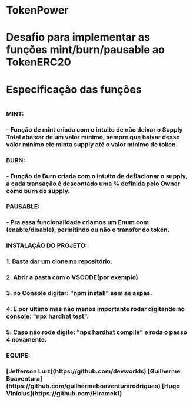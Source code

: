 # TokenPower
 
<h1>Desafio para implementar as funções mint/burn/pausable ao TokenERC20<h1>
 
<h1>Especificação das funções<h1>
 
<h3>MINT:<h3>
<h3>- Função de mint criada com o intuito de não deixar o Supply Total abaixar de um valor mínimo, sempre que baixar desse valor mínimo ele minta supply até o valor mínimo de token.<h3>

<h3>BURN:<h3>
<h3>- Função de Burn criada com o intuito de deflacionar o supply, a cada transação é descontado uma % definida pelo Owner como burn do supply.<h3>

<h3>PAUSABLE:<h3>
<h3>- Pra essa funcionalidade criamos um Enum com (enable/disable), permitindo ou não o transfer do token.<h3>
 
<h3>INSTALAÇÃO DO PROJETO:<h3>
<h3>1. Basta dar um clone no repositório.<h3>
<h3>2. Abrir a pasta com o VSCODE(por exemplo).<h3>
<h3>3. no Console digitar: "npm install" sem as aspas.<h3>
<h3>4. E por ultimo mas não menos importante rodar digitando no console: "npx hardhat test".<h3>
<h3>5. Caso não rode digite: "npx hardhat compile" e roda o passo 4 novamente.<h3>
 
<h3>EQUIPE:<h3>
[Jefferson Luiz](https://github.com/devworlds)
[Guilherme Boaventura](https://github.com/guilhermeboaventurarodrigues)
[Hugo Vinícius](https://github.com/Hiramek1)

